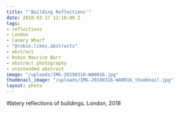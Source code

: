 ```yaml
---
title: "'Building Reflections'"
date: 2018-03-17 12:18:00 Z
tags:
- reflections
- London
- Canary Wharf
- "@robin.likes.abstracts"
- abstract
- Robin Maurice Barr
- abstract photography
- unintended abstract
image: "/uploads/IMG-20190316-WA0016.jpg"
thumbnail_image: "/uploads/IMG-20190316-WA0016_thumbnail.jpg"
layout: photo
---
```


Watery reflections of buildings. London, 2018